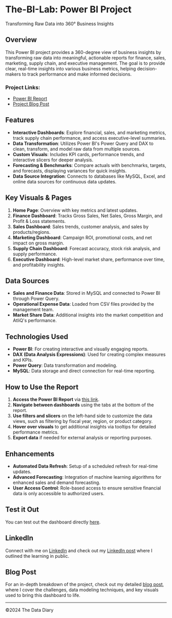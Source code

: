 # The-BI-Lab: Power BI Project
Transforming Raw Data into 360° Business Insights

## Overview

This Power BI project provides a 360-degree view of business insights by transforming raw data into meaningful, actionable reports for finance, sales, marketing, supply chain, and executive management. The goal is to provide clear, real-time insights into various business metrics, helping decision-makers to track performance and make informed decisions.

### Project Links:
- [Power BI Report](https://app.powerbi.com/view?r=eyJrIjoiMTVjYmY3ZGEtNjE1OS00YjVhLTgyYmYtZjIzYWY3YWY5OTgzIiwidCI6IjcwZjQ5MWZkLTA3ODAtNDNhOS1iOTRmLThjZmEzOTlkZWRkOCJ9)
- [Project Blog Post](https://tddbylm.hashnode.dev/the-power-bi-lab-transforming-raw-data-into-360-business-insights)

## Features

- **Interactive Dashboards**: Explore financial, sales, and marketing metrics, track supply chain performance, and access executive-level summaries.
- **Data Transformation**: Utilizes Power BI's Power Query and DAX to clean, transform, and model raw data from multiple sources.
- **Custom Visuals**: Includes KPI cards, performance trends, and interactive slicers for deeper analysis.
- **Forecasting & Benchmarks**: Compare actuals with benchmarks, targets, and forecasts, displaying variances for quick insights.
- **Data Source Integration**: Connects to databases like MySQL, Excel, and online data sources for continuous data updates.

## Key Visuals & Pages

1. **Home Page**: Overview with key metrics and latest updates.
2. **Finance Dashboard**: Tracks Gross Sales, Net Sales, Gross Margin, and Profit & Loss statements.
3. **Sales Dashboard**: Sales trends, customer analysis, and sales by products/regions.
4. **Marketing Dashboard**: Campaign ROI, promotional costs, and net impact on gross margin.
5. **Supply Chain Dashboard**: Forecast accuracy, stock risk analysis, and supply performance.
6. **Executive Dashboard**: High-level market share, performance over time, and profitability insights.

## Data Sources

- **Sales and Finance Data**: Stored in MySQL and connected to Power BI through Power Query.
- **Operational Expense Data**: Loaded from CSV files provided by the management team.
- **Market Share Data**: Additional insights into the market competition and AtliQ's performance.

## Technologies Used

- **Power BI**: For creating interactive and visually engaging reports.
- **DAX (Data Analysis Expressions)**: Used for creating complex measures and KPIs.
- **Power Query**: Data transformation and modeling.
- **MySQL**: Data storage and direct connection for real-time reporting.

## How to Use the Report

1. **Access the Power BI Report** via [this link](https://app.powerbi.com/view?r=eyJrIjoiMTVjYmY3ZGEtNjE1OS00YjVhLTgyYmYtZjIzYWY3YWY5OTgzIiwidCI6IjcwZjQ5MWZkLTA3ODAtNDNhOS1iOTRmLThjZmEzOTlkZWRkOCJ9).
2. **Navigate between dashboards** using the tabs at the bottom of the report.
3. **Use filters and slicers** on the left-hand side to customize the data views, such as filtering by fiscal year, region, or product category.
4. **Hover over visuals** to get additional insights via tooltips for detailed performance metrics.
5. **Export data** if needed for external analysis or reporting purposes.

## Enhancements

- **Automated Data Refresh**: Setup of a scheduled refresh for real-time updates.
- **Advanced Forecasting**: Integration of machine learning algorithms for enhanced sales and demand forecasting.
- **User Access Control**: Role-based access to ensure sensitive financial data is only accessible to authorized users.


## Test it Out

You can test out the dashboard directly [here](https://app.powerbi.com/view?r=eyJrIjoiMTVjYmY3ZGEtNjE1OS00YjVhLTgyYmYtZjIzYWY3YWY5OTgzIiwidCI6IjcwZjQ5MWZkLTA3ODAtNDNhOS1iOTRmLThjZmEzOTlkZWRkOCJ9).

## LinkedIn

Connect with me on [LinkedIn](https://www.linkedin.com/in/lmahial/) and check out my [LinkedIn post](https://www.linkedin.com/posts/lmahial_pbi360-activity-7252879146609967106-zw8C?utm_source=share&utm_medium=member_desktop) where I outlined the learning in public.


## Blog Post

For an in-depth breakdown of the project, check out my detailed [blog post](https://tddbylm.hashnode.dev/the-power-bi-lab-transforming-raw-data-into-360-business-insights), where I cover the challenges, data modeling techniques, and key visuals used to bring this dashboard to life.

---

©2024 The Data Diary

